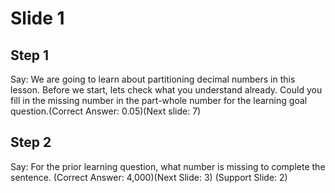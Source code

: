 # Slide 1

## Step 1

Say: We are going to learn about partitioning decimal numbers in this lesson. Before we start, lets check what you understand already. Could you fill in the missing number in the part-whole number for the learning goal question.(Correct Answer: 0.05)(Next slide: 7)

## Step 2

Say: For the prior learning question, what number is missing to complete the sentence. (Correct Answer: 4,000)(Next Slide: 3) (Support Slide: 2)
